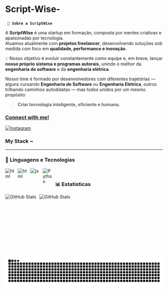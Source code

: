 # Script-Wise-


**` 🧩 Sobre a ScriptWise`**

A **ScriptWise** é uma startup em formação, composta por mentes criativas e apaixonadas por tecnologia.  
Atuamos atualmente com **projetos freelancer**, desenvolvendo soluções sob medida com foco em **qualidade, performance e inovação**.  

💡 Nosso objetivo é evoluir constantemente como equipe e, em breve, lançar **nosso próprio sistema e programas autorais**, unindo o melhor da **engenharia de software** e da **engenharia elétrica**.

Nosso time é formado por desenvolvedores com diferentes trajetórias — alguns cursando **Engenharia de Software** ou **Engenharia Elétrica**, outros trilhando caminhos autodidatas — mas todos unidos por um mesmo propósito:  
> **Criar tecnologia inteligente, eficiente e humana.**


<a href="https://github.com/scriptwisetech-dev">
        
         


<h3 align="left">Connect with me!</h3>



[![Instagram](https://img.shields.io/badge/-Instagram-000?style=for-the-badge&logo=instagram&logoColor=FF00F6&color:FFF)](https://www.instagram.com/cas._abner/)


<h3 align="left">My Stack ~</h3>

---

### 🤖 Linguagens e Tecnologias

<img 
    align="left" 
    alt="html" 
    title="html"
    width="30px" 
    style="padding-right: 10px;" 
src="https://camo.githubusercontent.com/693dc250d1c982bee56e759187ec3612558051fc57b8ea31146d6138871357aa/68747470733a2f2f63646e2e6a7364656c6976722e6e65742f67682f64657669636f6e732f64657669636f6e406c61746573742f69636f6e732f637373332f637373332d6f726967696e616c2e737667"
/>

<img 
    align="left" 
    alt="html" 
    title="html"
    width="30px" 
    style="padding-right: 10px;" 
src="https://camo.githubusercontent.com/ebe0d1c7160f3845c251ae204ba90b58c8106a0a0e31abc61405c7359e00ca38/68747470733a2f2f63646e2e6a7364656c6976722e6e65742f67682f64657669636f6e732f64657669636f6e406c61746573742f69636f6e732f68746d6c352f68746d6c352d6f726967696e616c2e737667"
/>



<img 
    align="left" 
    alt="js" 
    title="js"
    width="30px" 
    style="padding-right: 10px;" 
    src="https://upload.wikimedia.org/wikipedia/commons/6/6a/JavaScript-logo.png"
/>



<img 
    align="left" 
    alt="Python" 
    title="Python"
    width="30px" 
    style="padding-right: 10px;" 
    src="https://cdn.jsdelivr.net/gh/devicons/devicon@latest/icons/python/python-original.svg" 
/>


<br/>

### 📊 Estatísticas

<p>
  <img 
    align="left" 
    alt="GitHub Stats" 
    height="200" 
    style="padding-right: 10px;" 
    src="https://github-readme-stats.vercel.app/api?username=Castrof14&show_icons=true&theme=tokyonight&include_all_commits=true&locale=pt-br" 
  />

<img 
      align="left" 
      alt="GitHub Stats" 
      height="200" 
      src="https://github-readme-stats.vercel.app/api/top-langs/?username=Castrof14&theme=tokyonight&layout=compact&custom_title=Tecnologias&langs_count=9" 
  />

</p>

<picture align="center">
  <source media="(prefers-color-scheme: dark)" srcset="https://raw.githubusercontent.com/Castrof14/Castrof14/output/github-contribution-grid-snake-dark.svg">
  <source media="(prefers-color-scheme: light)" srcset="https://raw.githubusercontent.com/Castrof14/Castrof14a/output/github-contribution-grid-snake-dark.svg">
  <img align="center" alt="github contribution grid snake animation" src="https://raw.githubusercontent.com/Castrof14/Castrof14/output/github-contribution-grid-snake.svg">
</picture>
